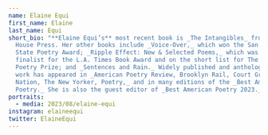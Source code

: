 ```yaml
---
name: Elaine Equi
first_name: Elaine
last_name: Equi
short_bio: "**Elaine Equi’s** most recent book is _The Intangibles_ from Coffee
  House Press. Her other books include _Voice-Over,_ which won the San Francisco
  State Poetry Award; _Ripple Effect: New & Selected Poems,_ which was a
  finalist for the L.A. Times Book Award and on the short list for The Griffin
  Poetry Prize; and _Sentences and Rain._ Widely published and anthologized, her
  work has appeared in _American Poetry Review, Brooklyn Rail, Court Green, The
  Nation, The New Yorker, Poetry,_ and in many editions of the _Best American
  Poetry._ She is also the guest editor of _Best American Poetry 2023._"
portraits:
  - media: 2023/08/elaine-equi
instagram: elaineequi
twitter: ElaineEqui
---
```

